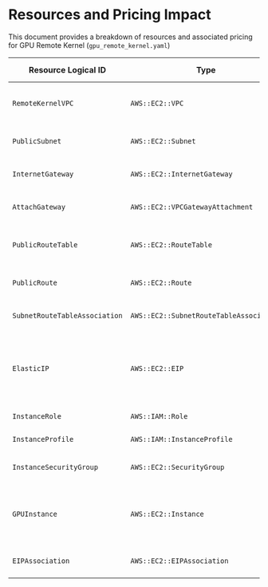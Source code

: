 # Resources and Pricing Impact

This document provides a breakdown of resources and associated pricing for GPU Remote Kernel (`gpu_remote_kernel.yaml`)

| **Resource Logical ID**       | **Type**                                | **Purpose**                       | **Price Charged**                                                    |
|-------------------------------|-----------------------------------------|-----------------------------------|----------------------------------------------------------------------|
| `RemoteKernelVPC`             | `AWS::EC2::VPC`                         | Virtual network for isolation     | 🆓 Free (no hourly charge for VPC itself)                            |
| `PublicSubnet`                | `AWS::EC2::Subnet`                      | Subnet for public IP assignment   | 🆓 Free                                                              |
| `InternetGateway`             | `AWS::EC2::InternetGateway`             | Enables Internet access           | 🆓 Free                                                              |
| `AttachGateway`               | `AWS::EC2::VPCGatewayAttachment`        | Attachment of IGW to VPC          | 🆓 Free                                                              |
| `PublicRouteTable`            | `AWS::EC2::RouteTable`                  | Route table for outbound traffic  | 🆓 Free (first 200 per VPC)                                          |
| `PublicRoute`                 | `AWS::EC2::Route`                       | Default route via IGW             | 🆓 Free                                                              |
| `SubnetRouteTableAssociation` | `AWS::EC2::SubnetRouteTableAssociation` | Associates subnet and route table | 🆓 Free                                                              |
| `ElasticIP`                   | `AWS::EC2::EIP`                         | Allocates static public IP        | 🆓 Free **while attached**; \~\$0.005/hr if allocated but unattached |
| `InstanceRole`                | `AWS::IAM::Role`                        | IAM permissions                   | 🆓 Free                                                              |
| `InstanceProfile`             | `AWS::IAM::InstanceProfile`             | Attach IAM role to EC2            | 🆓 Free                                                              |
| `InstanceSecurityGroup`       | `AWS::EC2::SecurityGroup`               | Controls network access           | 🆓 Free                                                              |
| `GPUInstance`                 | `AWS::EC2::Instance`                    | Actual compute instance           | 💸 \~\$0.60/hr for `g4dn.xlarge` (`ap-south-1` Mumbai)               |
| `EIPAssociation`              | `AWS::EC2::EIPAssociation`              | Associates Elastic IP with EC2    | 🆓 Free while associated                                             |
